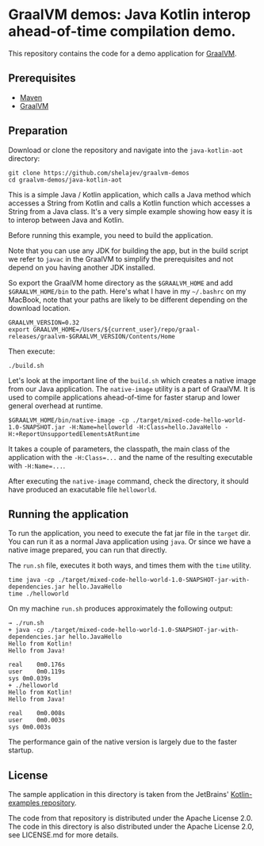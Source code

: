 # GraalVM demos: Java Kotlin interop ahead-of-time compilation demo.


This repository contains the code for a demo application for [GraalVM](http://graalvm.org).

## Prerequisites
* [Maven](https://maven.apache.org/)
* [GraalVM](http://graalvm.org)

## Preparation

Download or clone the repository and navigate into the `java-kotlin-aot` directory:

```
git clone https://github.com/shelajev/graalvm-demos
cd graalvm-demos/java-kotlin-aot
```

This is a simple Java / Kotlin application, which calls a Java method which accesses a String from Kotlin and calls a Kotlin function which accesses a String from a Java class. It's a very simple example showing how easy it is to interop between Java and Kotlin.

Before running this example, you need to build the application.

Note that you can use any JDK for building the app, but in the build script we refer to `javac` in the GraalVM to simplify the prerequisites and not depend on you having another JDK installed.

So export the GraalVM home directory as the `$GRAALVM_HOME` and add `$GRAALVM_HOME/bin` to the path. Here's what I have in my `~/.bashrc` on my MacBook, note that your paths are likely to be different depending on the download location.

```
GRAALVM_VERSION=0.32
export GRAALVM_HOME=/Users/${current_user}/repo/graal-releases/graalvm-$GRAALVM_VERSION/Contents/Home
```

Then execute:
```
./build.sh
```

Let's look at the important line of the `build.sh` which creates a native image from our Java application. The `native-image` utility is a part of GraalVM. It is used to compile applications ahead-of-time for faster starup and lower general overhead at runtime.

```
$GRAALVM_HOME/bin/native-image -cp ./target/mixed-code-hello-world-1.0-SNAPSHOT.jar -H:Name=helloworld -H:Class=hello.JavaHello -H:+ReportUnsupportedElementsAtRuntime
```

It takes a couple of parameters, the classpath, the main class of the application with the `-H:Class=...` and the name of the resulting executable with `-H:Name=...`.


After executing the `native-image` command, check the directory, it should have produced an exacutable file `helloworld`.

## Running the application

To run the application, you need to execute the fat jar file in the `target` dir. You can run it as a normal Java application using `java`. Or since we have a native image prepared, you can run that directly.

The `run.sh` file, executes it both ways, and times them with the `time` utility.
```
time java -cp ./target/mixed-code-hello-world-1.0-SNAPSHOT-jar-with-dependencies.jar hello.JavaHello
time ./helloworld
```

On my machine `run.sh` produces approximately the following output:
```
→ ./run.sh
+ java -cp ./target/mixed-code-hello-world-1.0-SNAPSHOT-jar-with-dependencies.jar hello.JavaHello
Hello from Kotlin!
Hello from Java!

real	0m0.176s
user	0m0.119s
sys	0m0.039s
+ ./helloworld
Hello from Kotlin!
Hello from Java!

real	0m0.008s
user	0m0.003s
sys	0m0.003s
```

The performance gain of the native version is largely due to the faster startup.


## License

The sample application in this directory is taken from the JetBrains' [Kotlin-examples repository](https://github.com/JetBrains/kotlin-examples/tree/master/maven/mixed-code-hello-world).

The code from that repository is distributed under the Apache License 2.0.
The code in this directory is also distributed under the Apache License 2.0, see LICENSE.md for more details.
